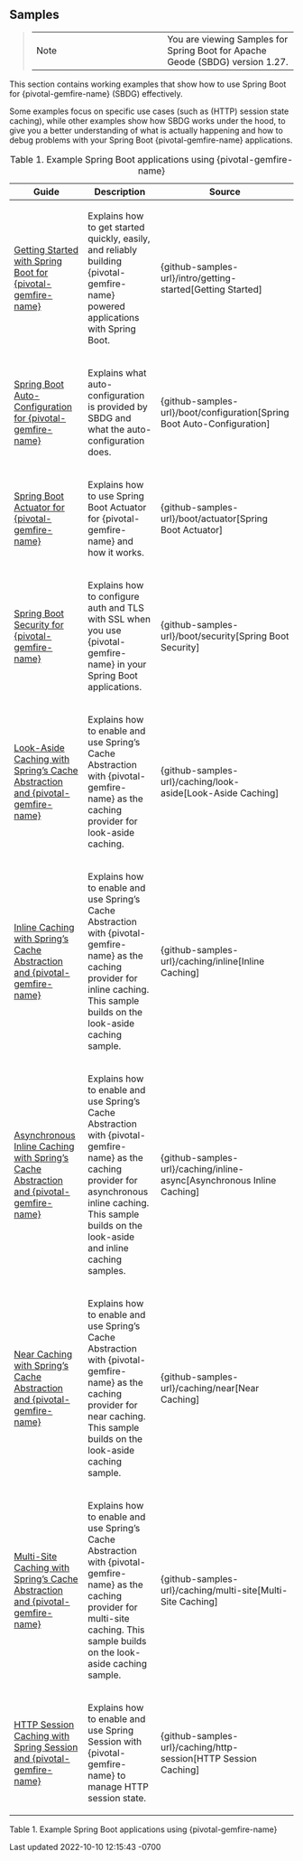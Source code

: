 <div id="header">



<div id="content">



## Samples





> 
>
> <table>
> <colgroup>
> <col style="width: 50%" />
> <col style="width: 50%" />
> </colgroup>
> <tbody>
> <tr class="odd">
> <td class="icon">
> Note
> </td>
> <td class="content">You are viewing Samples for Spring Boot for Apache
> Geode (SBDG) version 1.27.</td>
> </tr>
> </tbody>
> </table>
>
> 





This section contains working examples that show how to use Spring Boot
for {pivotal-gemfire-name} (SBDG) effectively.





Some examples focus on specific use cases (such as (HTTP) session state
caching), while other examples show how SBDG works under the hood, to
give you a better understanding of what is actually happening and how to
debug problems with your Spring Boot {pivotal-gemfire-name}
applications.



<table class="tableblock frame-all grid-all stretch">
<caption>Table 1. Example Spring Boot applications using
{pivotal-gemfire-name}</caption>
<colgroup>
<col style="width: 33%" />
<col style="width: 33%" />
<col style="width: 33%" />
</colgroup>
<thead>
<tr class="header">
<th class="tableblock halign-left valign-top">Guide</th>
<th class="tableblock halign-left valign-top">Description</th>
<th class="tableblock halign-left valign-top">Source</th>
</tr>
</thead>
<tbody>
<tr class="odd">
<td class="tableblock halign-left valign-top"><p><a
href="guides/getting-started.html">Getting Started with Spring Boot for
{pivotal-gemfire-name}</a></p></td>
<td class="tableblock halign-left valign-top"><p>Explains how to get
started quickly, easily, and reliably building {pivotal-gemfire-name}
powered applications with Spring Boot.</p></td>
<td
class="tableblock halign-left valign-top"><p>{github-samples-url}/intro/getting-started[Getting
Started]</p></td>
</tr>
<tr class="even">
<td class="tableblock halign-left valign-top"><p><a
href="guides/boot-configuration.html">Spring Boot Auto-Configuration for
{pivotal-gemfire-name}</a></p></td>
<td class="tableblock halign-left valign-top"><p>Explains what
auto-configuration is provided by SBDG and what the auto-configuration
does.</p></td>
<td
class="tableblock halign-left valign-top"><p>{github-samples-url}/boot/configuration[Spring
Boot Auto-Configuration]</p></td>
</tr>
<tr class="odd">
<td class="tableblock halign-left valign-top"><p><a
href="guides/boot-actuator.html">Spring Boot Actuator for
{pivotal-gemfire-name}</a></p></td>
<td class="tableblock halign-left valign-top"><p>Explains how to use
Spring Boot Actuator for {pivotal-gemfire-name} and how it
works.</p></td>
<td
class="tableblock halign-left valign-top"><p>{github-samples-url}/boot/actuator[Spring
Boot Actuator]</p></td>
</tr>
<tr class="even">
<td class="tableblock halign-left valign-top"><p><a
href="guides/boot-security.html">Spring Boot Security for
{pivotal-gemfire-name}</a></p></td>
<td class="tableblock halign-left valign-top"><p>Explains how to
configure auth and TLS with SSL when you use {pivotal-gemfire-name} in
your Spring Boot applications.</p></td>
<td
class="tableblock halign-left valign-top"><p>{github-samples-url}/boot/security[Spring
Boot Security]</p></td>
</tr>
<tr class="odd">
<td class="tableblock halign-left valign-top"><p><a
href="guides/caching-look-aside.html">Look-Aside Caching with Spring’s
Cache Abstraction and {pivotal-gemfire-name}</a></p></td>
<td class="tableblock halign-left valign-top"><p>Explains how to enable
and use Spring’s Cache Abstraction with {pivotal-gemfire-name} as the
caching provider for look-aside caching.</p></td>
<td
class="tableblock halign-left valign-top"><p>{github-samples-url}/caching/look-aside[Look-Aside
Caching]</p></td>
</tr>
<tr class="even">
<td class="tableblock halign-left valign-top"><p><a
href="guides/caching-inline.html">Inline Caching with Spring’s Cache
Abstraction and {pivotal-gemfire-name}</a></p></td>
<td class="tableblock halign-left valign-top"><p>Explains how to enable
and use Spring’s Cache Abstraction with {pivotal-gemfire-name} as the
caching provider for inline caching. This sample builds on the
look-aside caching sample.</p></td>
<td
class="tableblock halign-left valign-top"><p>{github-samples-url}/caching/inline[Inline
Caching]</p></td>
</tr>
<tr class="odd">
<td class="tableblock halign-left valign-top"><p><a
href="guides/caching-inline-async.html">Asynchronous Inline Caching with
Spring’s Cache Abstraction and {pivotal-gemfire-name}</a></p></td>
<td class="tableblock halign-left valign-top"><p>Explains how to enable
and use Spring’s Cache Abstraction with {pivotal-gemfire-name} as the
caching provider for asynchronous inline caching. This sample builds on
the look-aside and inline caching samples.</p></td>
<td
class="tableblock halign-left valign-top"><p>{github-samples-url}/caching/inline-async[Asynchronous
Inline Caching]</p></td>
</tr>
<tr class="even">
<td class="tableblock halign-left valign-top"><p><a
href="guides/caching-near.html">Near Caching with Spring’s Cache
Abstraction and {pivotal-gemfire-name}</a></p></td>
<td class="tableblock halign-left valign-top"><p>Explains how to enable
and use Spring’s Cache Abstraction with {pivotal-gemfire-name} as the
caching provider for near caching. This sample builds on the look-aside
caching sample.</p></td>
<td
class="tableblock halign-left valign-top"><p>{github-samples-url}/caching/near[Near
Caching]</p></td>
</tr>
<tr class="odd">
<td class="tableblock halign-left valign-top"><p><a
href="guides/caching-multi-site.html">Multi-Site Caching with Spring’s
Cache Abstraction and {pivotal-gemfire-name}</a></p></td>
<td class="tableblock halign-left valign-top"><p>Explains how to enable
and use Spring’s Cache Abstraction with {pivotal-gemfire-name} as the
caching provider for multi-site caching. This sample builds on the
look-aside caching sample.</p></td>
<td
class="tableblock halign-left valign-top"><p>{github-samples-url}/caching/multi-site[Multi-Site
Caching]</p></td>
</tr>
<tr class="even">
<td class="tableblock halign-left valign-top"><p><a
href="guides/caching-http-session.html">HTTP Session Caching with Spring
Session and {pivotal-gemfire-name}</a></p></td>
<td class="tableblock halign-left valign-top"><p>Explains how to enable
and use Spring Session with {pivotal-gemfire-name} to manage HTTP
session state.</p></td>
<td
class="tableblock halign-left valign-top"><p>{github-samples-url}/caching/http-session[HTTP
Session Caching]</p></td>
</tr>
</tbody>
</table>

Table 1. Example Spring Boot applications using {pivotal-gemfire-name}







<div id="footer">

<div id="footer-text">

Last updated 2022-10-10 12:15:43 -0700




